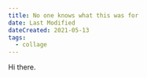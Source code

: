 ```yaml
---
title: No one knows what this was for
date: Last Modified
dateCreated: 2021-05-13
tags:
  - collage
---
```

Hi there.
